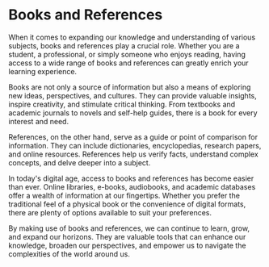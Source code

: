 <h1>Books and References</h1>
<p>When it comes to expanding our knowledge and understanding of various subjects, books and references play a crucial role. Whether you are a student, a professional, or simply someone who enjoys reading, having access to a wide range of books and references can greatly enrich your learning experience.</p>
<p>Books are not only a source of information but also a means of exploring new ideas, perspectives, and cultures. They can provide valuable insights, inspire creativity, and stimulate critical thinking. From textbooks and academic journals to novels and self-help guides, there is a book for every interest and need.</p>
<p>References, on the other hand, serve as a guide or point of comparison for information. They can include dictionaries, encyclopedias, research papers, and online resources. References help us verify facts, understand complex concepts, and delve deeper into a subject.</p>
<p>In today's digital age, access to books and references has become easier than ever. Online libraries, e-books, audiobooks, and academic databases offer a wealth of information at our fingertips. Whether you prefer the traditional feel of a physical book or the convenience of digital formats, there are plenty of options available to suit your preferences.</p>
<p>By making use of books and references, we can continue to learn, grow, and expand our horizons. They are valuable tools that can enhance our knowledge, broaden our perspectives, and empower us to navigate the complexities of the world around us.</p>